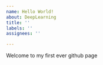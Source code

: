 ```yaml
---
name: Hello World!
about: DeepLearning
title: ''
labels: ''
assignees: ''

---
```


Welcome to my first ever github page
